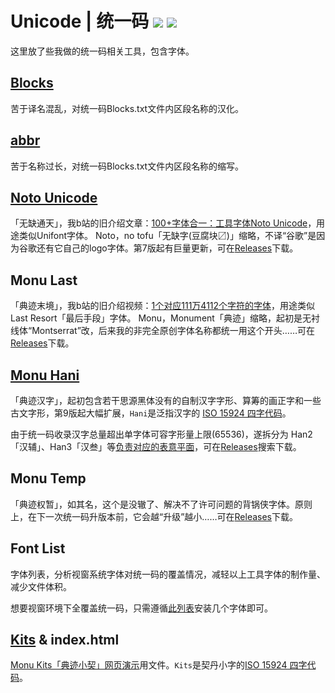 # Unicode | 统一码 [![](https://img.shields.io/github/release/MY1L/Unicode.svg)](https://github.com/MY1L/Unicode/releases/latest) [![](https://img.shields.io/github/downloads/MY1L/Unicode/total.svg)][r]
这里放了些我做的统一码相关工具，包含字体。

## [Blocks](/Blocks)
苦于译名混乱，对统一码Blocks.txt文件内区段名称的汉化。

## [abbr](/abbr)
苦于名称过长，对统一码Blocks.txt文件内区段名称的缩写。
 
## [Noto Unicode](/NotoUnicode)
「无缺通天」，我b站的旧介绍文章：[100+字体合一：工具字体Noto Unicode](https://www.bilibili.com/read/cv8805564)，用途类似Unifont字体。
Noto，no tofu「无缺字(豆腐块〼)」缩略，不译“谷歌”是因为谷歌还有它自己的logo字体。第7版起有巨量更新，可在[Releases][r]下载。

## Monu Last
「典迹末境」，我b站的旧介绍视频：[1个对应111万4112个字符的字体](https://www.bilibili.com/video/BV1XT4y1N7TG/)，用途类似Last Resort「最后手段」字体。
Monu，Monument「典迹」缩略，起初是无衬线体“Montserrat”改，后来我的非完全原创字体名称都统一用这个开头……可在[Releases][r]下载。

## [Monu Hani](/Hani)
「典迹汉字」，起初包含若干思源黑体没有的自制汉字字形、算筹的画正字和一些古文字形，第9版起大幅扩展，`Hani`是泛指汉字的 [ISO 15924 四字代码](/abbr)。

由于统一码收录汉字总量超出单字体可容字形量上限(65536)，遂拆分为 Han2「汉辅」、Han3「汉叁」等[负责对应的表意平面](Blocks#平面)，可在[Releases](https://github.com/MY1L/Unicode/releases?q=MonuHani&expanded=true)搜索下载。

## Monu Temp
「典迹权暂」，如其名，这个是没辙了、解决不了许可问题的背锅侠字体。原则上，在下一次统一码升版本前，它会越“升级”越小……可在[Releases](https://github.com/MY1L/Unicode/releases/tag/Temp)下载。

## Font List
字体列表，分析视窗系统字体对统一码的覆盖情况，减轻以上工具字体的制作量、减少文件体积。

想要视窗环境下全覆盖统一码，只需遵循[此列表](/FontList)安装几个字体即可。

## [Kits](https://github.com/MY1L/Unicode/releases/tag/v1.0) & index.html
[Monu Kits「典迹小契」网页演示](https://my1l.github.io/Unicode/)用文件。`Kits`是契丹小字的[ISO 15924 四字代码](/abbr)。

[r]: https://github.com/MY1L/Unicode/releases